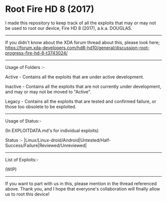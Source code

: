 # Root Fire HD 8 (2017) 

I made this repository to keep track of all the exploits that may or may not be used to root our device, Fire HD 8 (2017), a.k.a. DOUGLAS.

-----------------------------------

If you didn't know about the XDA forum thread about this, please look here;
https://forum.xda-developers.com/hd8-hd10/general/discussion-root-progress-fire-hd-8-t3743024/

-----------------------------------

Usage of Folders :-

Active   - Contains all the exploits that are under active development.

Inactive - Contains all the exploits that are not currently under development, and may or may not be moved to "Active".

Legacy   - Contains all the exploits that are tested and confirmed failure, or those too obsolete to be exploited.

-----------------------------------

Usage of Status:-

(In EXPLOITDATA.md's for individual exploits)

Status :- |Linux/Linux-droid/Android|Untested/Half-Success/Failure|Reviewed/Unreviewed|

-----------------------------------

List of Exploits:-

(WIP)

-----------------------------------

If you want to part with us in this, please mention in the thread referenced above.
Thank you, and I hope that everyone's collaboration will finally allow us to root this device!
